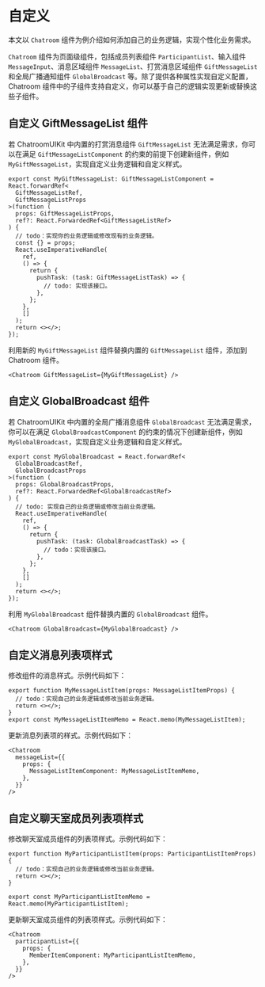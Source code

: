 # 自定义

本文以 `Chatroom` 组件为例介绍如何添加自己的业务逻辑，实现个性化业务需求。

`Chatroom` 组件为页面级组件，包括成员列表组件 `ParticipantList`、输入组件 `MessageInput`、消息区域组件 `MessageList`、打赏消息区域组件 `GiftMessageList` 和全局广播通知组件 `GlobalBroadcast` 等。除了提供各种属性实现自定义配置，Chatroom 组件中的子组件支持自定义，你可以基于自己的逻辑实现更新或替换这些子组件。

## 自定义 GiftMessageList 组件

若 ChatroomUIKit 中内置的打赏消息组件 `GiftMessageList` 无法满足需求，你可以在满足 `GiftMessageListComponent` 的约束的前提下创建新组件，例如 `MyGiftMessageList`，实现自定义业务逻辑和自定义样式。

```tsx
export const MyGiftMessageList: GiftMessageListComponent = React.forwardRef<
  GiftMessageListRef,
  GiftMessageListProps
>(function (
  props: GiftMessageListProps,
  ref?: React.ForwardedRef<GiftMessageListRef>
) {
  // todo：实现你的业务逻辑或修改现有的业务逻辑。
  const {} = props;
  React.useImperativeHandle(
    ref,
    () => {
      return {
        pushTask: (task: GiftMessageListTask) => {
          // todo: 实现该接口。
        },
      };
    },
    []
  );
  return <></>;
});
```

利用新的 `MyGiftMessageList` 组件替换内置的 `GiftMessageList` 组件，添加到 Chatroom 组件。

```tsx
<Chatroom GiftMessageList={MyGiftMessageList} />
```

## 自定义 GlobalBroadcast 组件

若 ChatroomUIKit 中内置的全局广播消息组件 `GlobalBroadcast` 无法满足需求，你可以在满足 `GlobalBroadcastComponent` 的约束的情况下创建新组件，例如 `MyGlobalBroadcast`，实现自定义业务逻辑和自定义样式。

```tsx
export const MyGlobalBroadcast = React.forwardRef<
  GlobalBroadcastRef,
  GlobalBroadcastProps
>(function (
  props: GlobalBroadcastProps,
  ref?: React.ForwardedRef<GlobalBroadcastRef>
) {
  // todo: 实现自己的业务逻辑或修改当前业务逻辑。
  React.useImperativeHandle(
    ref,
    () => {
      return {
        pushTask: (task: GlobalBroadcastTask) => {
          // todo：实现该接口。
        },
      };
    },
    []
  );
  return <></>;
});
```

利用 `MyGlobalBroadcast` 组件替换内置的 `GlobalBroadcast` 组件。

```tsx
<Chatroom GlobalBroadcast={MyGlobalBroadcast} />
```

## 自定义消息列表项样式

修改组件的消息样式。示例代码如下：

```tsx
export function MyMessageListItem(props: MessageListItemProps) {
  // todo：实现自己的业务逻辑或修改当前业务逻辑。
  return <></>;
}
export const MyMessageListItemMemo = React.memo(MyMessageListItem);
```

更新消息列表项的样式。示例代码如下：

```tsx
<Chatroom
  messageList={{
    props: {
      MessageListItemComponent: MyMessageListItemMemo,
    },
  }}
/>
```

## 自定义聊天室成员列表项样式

修改聊天室成员组件的列表项样式。示例代码如下：

```tsx
export function MyParticipantListItem(props: ParticipantListItemProps) {
  // todo：实现自己的业务逻辑或修改当前业务逻辑。
  return <></>;
}

export const MyParticipantListItemMemo = React.memo(MyParticipantListItem);
```

更新聊天室成员组件的列表项样式。示例代码如下：

```tsx
<Chatroom
  participantList={{
    props: {
      MemberItemComponent: MyParticipantListItemMemo,
    },
  }}
/>
```
